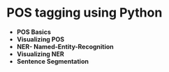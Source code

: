 # POS tagging using Python
* **POS Basics** 
* **Visualizing POS**
* **NER- Named-Entity-Recognition**
* **Visualizing NER**
* **Sentence Segmentation**

